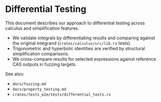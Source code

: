 # Differential Testing

This document describes our approach to differential testing across calculus and simplification features.

- We validate integrals by differentiating results and comparing against the original integrand (`crates/calculus/src/lib.rs` tests).
- Trigonometric and hyperbolic identities are verified by structural simplification comparisons.
- We cross-compare results for selected expressions against reference CAS outputs in fuzzing targets.

See also:
- `docs/fuzzing.md`
- `docs/property_testing.md`
- `crates/tests_e2e/tests/differential_tests.rs`
